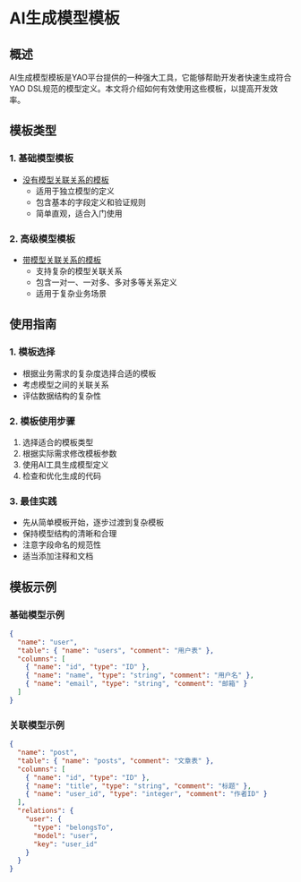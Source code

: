 # AI生成模型模板

## 概述

AI生成模型模板是YAO平台提供的一种强大工具，它能够帮助开发者快速生成符合YAO DSL规范的模型定义。本文将介绍如何有效使用这些模板，以提高开发效率。

## 模板类型

### 1. 基础模型模板

- [没有模型关联关系的模板](./Prompts/model_without_relations.md)
  - 适用于独立模型的定义
  - 包含基本的字段定义和验证规则
  - 简单直观，适合入门使用

### 2. 高级模型模板

- [带模型关联关系的模板](./Prompts/model_with_relations.md)
  - 支持复杂的模型关联关系
  - 包含一对一、一对多、多对多等关系定义
  - 适用于复杂业务场景

## 使用指南

### 1. 模板选择

- 根据业务需求的复杂度选择合适的模板
- 考虑模型之间的关联关系
- 评估数据结构的复杂性

### 2. 模板使用步骤

1. 选择适合的模板类型
2. 根据实际需求修改模板参数
3. 使用AI工具生成模型定义
4. 检查和优化生成的代码

### 3. 最佳实践

- 先从简单模板开始，逐步过渡到复杂模板
- 保持模型结构的清晰和合理
- 注意字段命名的规范性
- 适当添加注释和文档

## 模板示例

### 基础模型示例

```json
{
  "name": "user",
  "table": { "name": "users", "comment": "用户表" },
  "columns": [
    { "name": "id", "type": "ID" },
    { "name": "name", "type": "string", "comment": "用户名" },
    { "name": "email", "type": "string", "comment": "邮箱" }
  ]
}
```

### 关联模型示例

```json
{
  "name": "post",
  "table": { "name": "posts", "comment": "文章表" },
  "columns": [
    { "name": "id", "type": "ID" },
    { "name": "title", "type": "string", "comment": "标题" },
    { "name": "user_id", "type": "integer", "comment": "作者ID" }
  ],
  "relations": {
    "user": {
      "type": "belongsTo",
      "model": "user",
      "key": "user_id"
    }
  }
}
```
